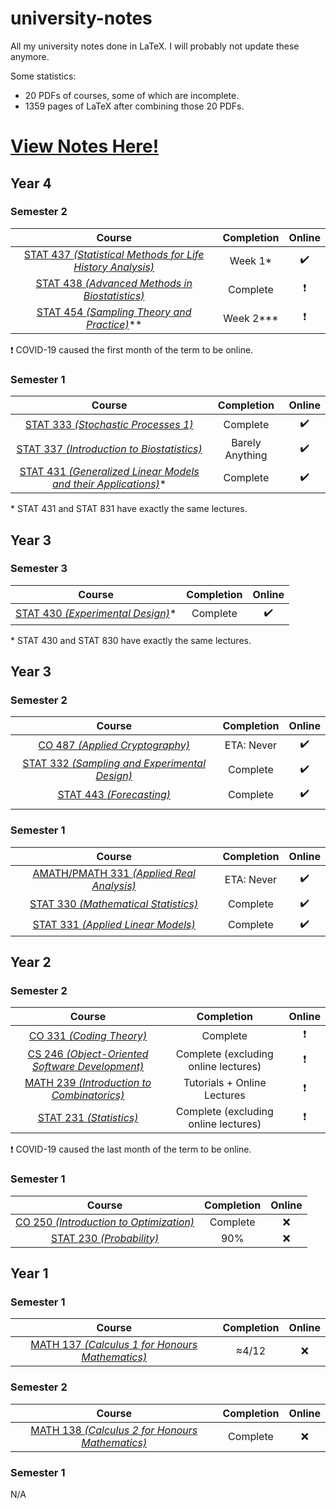 # university-notes

All my university notes done in LaTeX. I will probably not update these anymore.

Some statistics:
- 20 PDFs of courses, some of which are incomplete.
- 1359 pages of LaTeX after combining those 20 PDFs.

# [View Notes Here!](https://hextical.github.io/university-notes/)

## Year 4

### Semester 2

|                                                                       Course                                                                       | Completion |          Online          |
| :------------------------------------------------------------------------------------------------------------------------------------------------: | :--------: | :----------------------: |
| [STAT 437 *(Statistical Methods for Life History Analysis)*](https://hextical.github.io/university-notes/year-4/semester-2/STAT%20437/stat437.pdf) |  Week 1*   |    :heavy_check_mark:    |
|       [STAT 438 *(Advanced Methods in Biostatistics)*](https://hextical.github.io/university-notes/year-4/semester-2/STAT%20438/stat438.pdf)       |  Complete  | :heavy_exclamation_mark: |
|        [STAT 454 *(Sampling Theory and Practice)*](https://hextical.github.io/university-notes/year-4/semester-2/STAT%20454/stat454.pdf)**         | Week 2***  | :heavy_exclamation_mark: |

:heavy_exclamation_mark: COVID-19 caused the first month of the term to be online.

### Semester 1

|                                                                         Course                                                                          |   Completion    |       Online       |
| :-----------------------------------------------------------------------------------------------------------------------------------------------------: | :-------------: | :----------------: |
|               [STAT 333 *(Stochastic Processes 1)*](https://hextical.github.io/university-notes/year-4/semester-1/STAT%20333/stat333.pdf)               |    Complete     | :heavy_check_mark: |
|           [STAT 337 *(Introduction to Biostatistics)*](https://hextical.github.io/university-notes/year-4/semester-1/STAT%20337/stat337.pdf)            | Barely Anything | :heavy_check_mark: |
| [STAT 431 *(Generalized Linear Models and their Applications)*](https://hextical.github.io/university-notes/year-4/semester-1/STAT%20431/stat431.pdf)\* |    Complete     | :heavy_check_mark: |

\* STAT 431 and STAT 831 have exactly the same lectures.

## Year 3

### Semester 3

|                                                           Course                                                           | Completion |       Online       |
| :------------------------------------------------------------------------------------------------------------------------: | :--------: | :----------------: |
| [STAT 430 *(Experimental Design)*](https://hextical.github.io/university-notes/year-3/semester-3/STAT%20430/stat430.pdf)\* |  Complete  | :heavy_check_mark: |

\* STAT 430 and STAT 830 have exactly the same lectures.

## Year 3

### Semester 2

|                                                                Course                                                                 | Completion |       Online       |
| :-----------------------------------------------------------------------------------------------------------------------------------: | :--------: | :----------------: |
|          [CO 487 *(Applied Cryptography)*](https://hextical.github.io/university-notes/year-3/semester-2/CO%20487/co487.pdf)          | ETA: Never | :heavy_check_mark: |
| [STAT 332 *(Sampling and Experimental Design)*](https://hextical.github.io/university-notes/year-3/semester-2/STAT%20332/stat332.pdf) |  Complete  | :heavy_check_mark: |
|           [STAT 443 *(Forecasting)*](https://hextical.github.io/university-notes/year-3/semester-2/STAT%20443/stat443.pdf)            |  Complete  | :heavy_check_mark: |
|                                                                                                                                       |

### Semester 1

|                                                               Course                                                                | Completion |       Online       |
| :---------------------------------------------------------------------------------------------------------------------------------: | :--------: | :----------------: |
| [AMATH/PMATH 331 *(Applied Real Analysis)*](https://hextical.github.io/university-notes/year-3/semester-1/PMATH%20331/pmath331.pdf) | ETA: Never | :heavy_check_mark: |
|    [STAT 330 *(Mathematical Statistics)*](https://hextical.github.io/university-notes/year-3/semester-1/STAT%20330/stat330.pdf)     |  Complete  | :heavy_check_mark: |
|     [STAT 331 *(Applied Linear Models)*](https://hextical.github.io/university-notes/year-3/semester-1/STAT%20331/stat331.pdf)      |  Complete  | :heavy_check_mark: |

## Year 2

### Semester 2

|                                                               Course                                                                |              Completion              |          Online          |
| :---------------------------------------------------------------------------------------------------------------------------------: | :----------------------------------: | :----------------------: |
|            [CO 331 *(Coding Theory)*](https://hextical.github.io/university-notes/year-2/semester-2/CO%20331/co331.pdf)             |               Complete               | :heavy_exclamation_mark: |
| [CS 246 *(Object-Oriented Software Development)*](https://hextical.github.io/university-notes/year-2/semester-2/CS%20246/cs246.pdf) | Complete (excluding online lectures) | :heavy_exclamation_mark: |
| [MATH 239 *(Introduction to Combinatorics)*](https://hextical.github.io/university-notes/year-2/semester-2/MATH%20239/math239.pdf)  |     Tutorials + Online Lectures      | :heavy_exclamation_mark: |
|           [STAT 231 *(Statistics)*](https://hextical.github.io/university-notes/year-2/semester-2/STAT%20231/stat231.pdf)           | Complete (excluding online lectures) | :heavy_exclamation_mark: |

:heavy_exclamation_mark: COVID-19 caused the last month of the term to be online.

### Semester 1

|                                                           Course                                                            | Completion | Online |
| :-------------------------------------------------------------------------------------------------------------------------: | :--------: | :----: |
| [CO 250 *(Introduction to Optimization)*](https://hextical.github.io/university-notes/year-2/semester-1/CO%20250/co250.pdf) |  Complete  |  :x:   |
|      [STAT 230 *(Probability)*](https://hextical.github.io/university-notes/year-2/semester-1/STAT%20230/stat230.pdf)       |    90%     |  :x:   |

## Year 1

### Semester 1
|                                                                 Course                                                                  | Completion | Online |
| :-------------------------------------------------------------------------------------------------------------------------------------: | :--------: | :----: |
| [MATH 137 *(Calculus 1 for Honours Mathematics)*](https://hextical.github.io/university-notes/year-1/semester-1/MATH%20137/math137.pdf) |  ≈4/12  |  :x:   |

### Semester 2

|                                                                 Course                                                                  | Completion | Online |
| :-------------------------------------------------------------------------------------------------------------------------------------: | :--------: | :----: |
| [MATH 138 *(Calculus 2 for Honours Mathematics)*](https://hextical.github.io/university-notes/year-1/semester-2/MATH%20138/math138.pdf) |  Complete  |  :x:   |

### Semester 1

N/A
